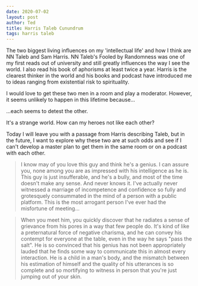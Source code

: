```yaml
---
date: 2020-07-02
layout: post
author: Ted
title: Harris Taleb Cunundrum
tags: harris taleb
---
```

The two biggest living influences on my 'intellectual life' and how I think are NN Taleb and Sam Harris. NN Taleb's Fooled by Randomness was one of my first reads out of university and still greatly influences the way I see the world. I also read his book of aphorisms at least twice a year. Harris is the clearest thinker in the world and his books and podcast have introduced me to ideas ranging from existential risk to spirituality.

I would love to get these two men in a room and play a moderator. However, it seems unlikely to happen in this lifetime because...

...each seems to detest the other.

It's a strange world. How can my heroes not like each other?

Today I will leave you with a passage from Harris describing Taleb, but in the future, I want to explore why these two are at such odds and see if I can't develop a master plan to get them in the same room or on a podcast with each other.

> I know may of you love this guy and think he's a genius. I can assure you, none among you are as impressed with his intelligence as he is. This guy is just insufferable, and he's a bully, and most of the time doesn't make any sense. And never knows it. I've actually never witnessed a marriage of incompetence and confidence so fully and grotesquely consummated in the mind of a person with a public platform. This is the most arrogant person I've ever had the misfortune of meeting...

> When you meet him, you quickly discover that he radiates a sense of grievance from his pores in a way that few people do. It's kind of like a preternatural force of negative charisma, and he can convey his contempt for everyone at the table, even in the way he says "pass the salt". He is so convinced that his genius has not been appropriately lauded that he finds some way to communicate this in almost every interaction. He is a child in a man's body, and the mismatch between his estimation of himself and the quality of his utterances is so complete and so mortifying to witness in person that you're just jumping out of your skin.
